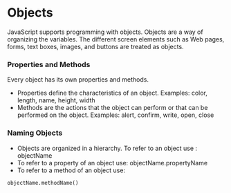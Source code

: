 # Objects


JavaScript supports programming with objects. Objects are a way of
organizing the variables. The different screen elements such as Web pages, forms, text boxes, images, and buttons are treated as objects.


### Properties and Methods

Every object has its own properties and methods.
* Properties define the characteristics of an object.
Examples: color, length, name, height, width
* Methods are the actions that the object can perform or that can be performed on the object.
Examples: alert, confirm, write, open, close

### Naming Objects
* Objects are organized in a hierarchy. To refer to an object use :
objectName
* To refer to a property of an object use:
objectName.propertyName
* To refer to a method of an object use:

```
objectName.methodName()
```